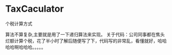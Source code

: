 # TaxCaculator
 个税计算方式
 
 算法不算复杂,主要就是用了一下递归算法来实现。
 关于代码：公司同事都在焦头烂额计算个税，花了半小时了解后随便写了下，代码写的非常乱，看懂就好，哈哈哈哈啊哈哈哈。。。。。
